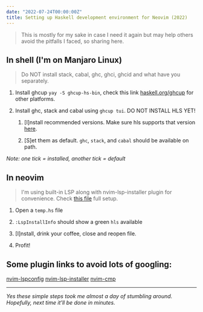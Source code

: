 ```yaml
---
date: "2022-07-24T00:00:00Z"
title: Setting up Haskell development environment for Neovim (2022)
---
```


> This is mostly for my sake in case I need it again but may help others avoid the pitfalls I faced, so sharing here.

## In shell (I'm on Manjaro Linux)

> Do NOT install stack, cabal, ghc, ghci, ghcid and what have you separately.

1. Install ghcup `yay -S ghcup-hs-bin`, check this link [haskell.org/ghcup](https://www.haskell.org/ghcup/install/) for other platforms.

2. Install ghc, stack and cabal using `ghcup tui`. DO NOT INSTALL HLS YET!

   1. [I]nstall recommended versions. Make sure hls supports that version [here](https://haskell-language-server.readthedocs.io/en/latest/supported-versions.html).

   1. [S]et them as default. `ghc`, `stack`, and `cabal` should be available on path.

_Note: one tick = installed, another tick = default_

## In neovim

> I'm using built-in LSP along with nvim-lsp-installer plugin for convenience. Check [this file](https://github.com/EMPAT94/dotfiles/blob/main/nvim/.config/nvim/lua/plugins/lsp-installer.lua) full setup.

1. Open a `temp.hs` file

2. `:LspInstallInfo` should show a green `hls` available

3. [I]nstall, drink your coffee, close and reopen file.

4. Profit!

## Some plugin links to avoid lots of googling:

[nvim-lspconfig](https://github.com/neovim/nvim-lspconfig)
[nvim-lsp-installer](https://github.com/williamboman/nvim-lsp-installer/)
[nvim-cmp](https://github.com/hrsh7th/nvim-cmp)

---

_Yes these simple steps took me almost a day of stumbling around. Hopefully, next time it'll be done in minutes._
